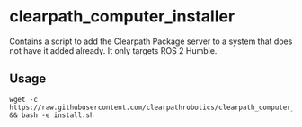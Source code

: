 # clearpath_computer_installer

Contains a script to add the Clearpath Package server to a system that does not have it added already.  It only targets ROS 2 Humble.

## Usage
```
wget -c https://raw.githubusercontent.com/clearpathrobotics/clearpath_computer_installer/main/install.sh && bash -e install.sh
```
